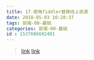 ```yaml
---
title: 17-使用fiddler替换线上资源
date: 2018-05-03 10:28:37
tags: 前端-00-基础
categories: 前端-00-基础
id : 1537686692401
---
```

> [link](https://blog.csdn.net/dengpeng0419/article/details/56680649) [link](https://blog.csdn.net/letasian/article/details/75021656)